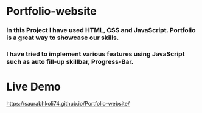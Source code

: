 # Portfolio-website
<h3>In this Project I have used HTML, CSS and JavaScript. Portfolio is a great way to showcase our skills.</h3>
<h3>I have tried to implement various features using JavaScript such as auto fill-up skillbar, Progress-Bar.</h3>

# Live Demo
https://saurabhkoli74.github.io/Portfolio-website/
